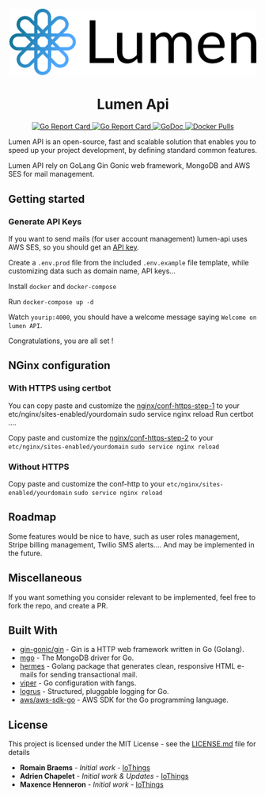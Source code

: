 <p align="center">
    <a href="https://github.com/go-lumen/lumen-api">
        <img width="500px" src="https://raw.githubusercontent.com/go-lumen/lumen-api/master/lumen-logo.png" />
    </a>
</p>

<h1 align="center">Lumen Api</h1>

<p align="center">
    <a href="https://github.com/go-lumen/lumen-api/blob/master/LICENSE.md">
        <img alt="Go Report Card" src="https://img.shields.io/github/license/go-lumen/lumen-api.svg">
    </a>
    <a href="https://goreportcard.com/report/github.com/go-lumen/lumen-api">
        <img alt="Go Report Card" src="https://goreportcard.com/badge/github.com/go-lumen/lumen-api">
    </a>
    <a href="https://godoc.org/github.com/go-lumen/lumen-api">
        <img alt="GoDoc" src="https://godoc.org/github.com/go-lumen/lumen-api?status.svg">
    </a>
    <a href="https://hub.docker.com/r/go-lumen/lumen-api">
        <img alt="Docker Pulls" src="https://img.shields.io/docker/pulls/go-lumen/lumen-api.svg">
    </a>
</p>


Lumen API is an open-source, fast and scalable solution that enables you to speed up your project development, by defining standard common features.

Lumen API rely on GoLang Gin Gonic web framework, MongoDB and AWS SES for mail management.

## Getting started
### Generate API Keys
If you want to send mails (for user account management) lumen-api uses AWS SES, so you should get an [API key](https://docs.aws.amazon.com/ses/latest/DeveloperGuide/get-aws-keys.html).

Create a `.env.prod` file from the included `.env.example` file template, while customizing data such as domain name, API keys...

Install `docker` and `docker-compose`

Run `docker-compose up -d`

Watch `yourip:4000`, you should have a welcome message saying `Welcome on lumen API`.

Congratulations, you are all set !

## NGinx configuration
### With HTTPS using certbot
You can copy paste and customize the [nginx/conf-https-step-1](https://github.com/go-lumen/lumen-api/tree/master/nginx/conf-https-step-1) to your etc/nginx/sites-enabled/yourdomain
sudo service nginx reload
Run certbot ....

Copy paste and customize the [nginx/conf-https-step-2](https://github.com/go-lumen/lumen-api/tree/master/nginx/conf-https-step-2)
to your `etc/nginx/sites-enabled/yourdomain`
`sudo service nginx reload`

### Without HTTPS

Copy paste and customize the conf-http
to your `etc/nginx/sites-enabled/yourdomain`
`sudo service nginx reload`


## Roadmap
Some features would be nice to have, such as user roles management, Stripe billing management, Twilio SMS alerts.... And may be implemented in the future.

## Miscellaneous
If you want something you consider relevant to be implemented, feel free to fork the repo, and create a PR.

## Built With

* [gin-gonic/gin](https://github.com/gin-gonic/gin) - Gin is a HTTP web framework written in Go (Golang).
* [mgo](https://github.com/globalsign/mgo) - The MongoDB driver for Go.
* [hermes](https://github.com/matcornic/hermes) - Golang package that generates clean, responsive HTML e-mails for sending transactional mail.
* [viper](https://github.com/spf13/viper) - Go configuration with fangs.
* [logrus](https://github.com/sirupsen/logrus) - Structured, pluggable logging for Go.
* [aws/aws-sdk-go](https://github.com/aws/aws-sdk-go) - AWS SDK for the Go programming language.

## License

This project is licensed under the MIT License - see the [LICENSE.md](LICENSE.md) file for details
* **Romain Braems** - *Initial work* - [IoThings](https://github.com/rb62680)
* **Adrien Chapelet** - *Initial work & Updates* - [IoThings](https://github.com/adrien3d)
* **Maxence Henneron** - *Initial work* - [IoThings](https://github.com/maxencehenneron)

